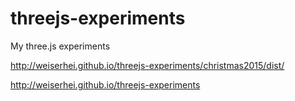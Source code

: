 # threejs-experiments
My three.js experiments

http://weiserhei.github.io/threejs-experiments/christmas2015/dist/

http://weiserhei.github.io/threejs-experiments
